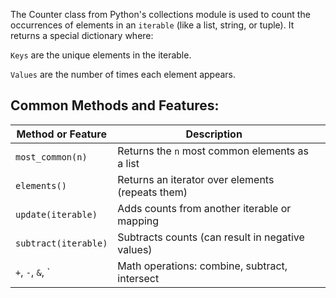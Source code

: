 The Counter class from Python's collections module is used to count the occurrences of elements in an `iterable` (like a list, string, or tuple). It returns a special dictionary where:

`Keys` are the unique elements in the iterable.

`Values` are the number of times each element appears.

## Common Methods and Features:

| Method or Feature    | Description                                      |                                               |
| -------------------- | ------------------------------------------------ | --------------------------------------------- |
| `most_common(n)`     | Returns the `n` most common elements as a list   |                                               |
| `elements()`         | Returns an iterator over elements (repeats them) |                                               |
| `update(iterable)`   | Adds counts from another iterable or mapping     |                                               |
| `subtract(iterable)` | Subtracts counts (can result in negative values) |                                               |
| `+`, `-`, `&`, \`    | Math operations: combine, subtract, intersect                                             ||
